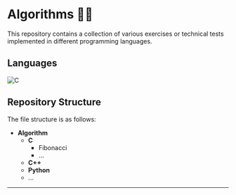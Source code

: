 # Algorithms 👨‍💻

This repository contains a collection of various exercises or technical tests implemented in different programming languages.

## Languages 

![C](https://img.shields.io/badge/C-A8B9CC?logo=C&logoColor=white)


## Repository Structure
The file structure is as follows:
- **Algorithm**
  - **C**
    - Fibonacci
    - ...
  - **C++**
  - **Python**
  - ...
--------------------------------------------------------------------------------------------------------------
